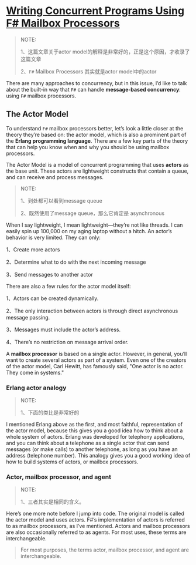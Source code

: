 # [Writing Concurrent Programs Using F# Mailbox Processors](https://www.codemag.com/article/1707051)

> NOTE: 
>
> 1、这篇文章关于actor model的解释是非常好的，正是这个原因，才收录了这篇文章
>
> 2、`F#` Mailbox Processors 其实就是actor model中的actor

There are many approaches to concurrency, but in this issue, I’d like to talk about the built-in way that `F#` can handle **message-based concurrency**: using `F#` mailbox processors.

## The Actor Model

To understand `F#` mailbox processors better, let’s look a little closer at the theory they’re based on: the actor model, which is also a prominent part of the **Erlang programming language**. There are a few key parts of the theory that can help you know when and why you should be using mailbox processors.

The Actor Model is a model of concurrent programming that uses **actors** as the base unit. These actors are lightweight constructs that contain a queue, and can receive and process messages. 

> NOTE: 
>
> 1、到处都可以看到message queue
>
> 2、既然使用了message queue，那么它肯定是 asynchronous

When I say lightweight, I mean lightweight—they’re not like threads. I can easily spin up 100,000 on my aging laptop without a hitch. An actor’s behavior is very limited. They can only:

1、Create more actors

2、Determine what to do with the next incoming message

3、Send messages to another actor

There are also a few rules for the actor model itself:

1、Actors can be created dynamically.

2、The only interaction between actors is through direct asynchronous message passing.

3、Messages must include the actor’s address.

4、There’s no restriction on message arrival order.

A **mailbox processor** is based on a single actor. However, in general, you’ll want to create several actors as part of a system. Even one of the creators of the actor model, Carl Hewitt, has famously said, "One actor is no actor. They come in systems." 

### Erlang actor analogy 

> NOTE: 
>
> 1、下面的类比是非常好的

I mentioned Erlang above as the first, and most faithful, representation of the actor model, because this gives you a good idea how to think about a whole system of actors. Erlang was developed for telephony applications, and you can think about a telephone as a single actor that can send messages (or make calls) to another telephone, as long as you have an address (telephone number). This analogy gives you a good working idea of how to build systems of actors, or mailbox processors.

### Actor, mailbox processor, and agent 

> NOTE: 
>
> 1、三者其实是相同的含义。

Here’s one more note before I jump into code. The original model is called the actor model and uses actors. F#’s implementation of actors is referred to as mailbox processors, as I’ve mentioned. Actors and mailbox processors are also occasionally referred to as agents. For most uses, these terms are interchangeable.

> For most purposes, the terms actor, mailbox processor, and agent are interchangeable.

> 